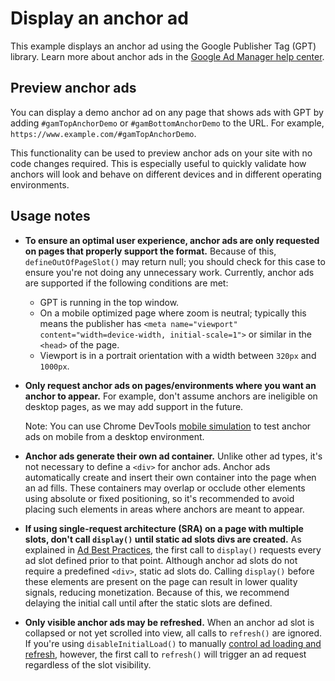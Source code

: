 # Display an anchor ad

This example displays an anchor ad using the Google Publisher Tag (GPT) library.
Learn more about anchor ads in the
[Google Ad Manager help center][admanager_hc_anchor].

## Preview anchor ads

You can display a demo anchor ad on any page that shows ads with GPT by adding
`#gamTopAnchorDemo` or `#gamBottomAnchorDemo` to the URL. For example,
`https://www.example.com/#gamTopAnchorDemo`.

This functionality can be used to preview anchor ads on your site with no code
changes required. This is especially useful to quickly validate how anchors will
look and behave on different devices and in different operating environments.

## Usage notes

*   **To ensure an optimal user experience, anchor ads are only requested on
    pages that properly support the format.** Because of this,
    `defineOutOfPageSlot()` may return null; you should check for this case to
    ensure you're not doing any unnecessary work. Currently, anchor ads are
    supported if the following conditions are met:

    *   GPT is running in the top window.
    *   On a mobile optimized page where zoom is neutral; typically this means
        the publisher has `<meta name="viewport" content="width=device-width,
        initial-scale=1">` or similar in the `<head>` of the page.
    *   Viewport is in a portrait orientation with a width between `320px` and
        `1000px`.

*   **Only request anchor ads on pages/environments where you want an anchor to
    appear.** For example, don't assume anchors are ineligible on desktop pages,
    as we may add support in the future.

    Note: You can use Chrome DevTools [mobile simulation][simulate_mobile] to
    test anchor ads on mobile from a desktop environment.

*   **Anchor ads generate their own ad container.** Unlike other ad types, it's
    not necessary to define a `<div>` for anchor ads. Anchor ads automatically
    create and insert their own container into the page when an ad fills. These
    containers may overlap or occlude other elements using absolute or fixed
    positioning, so it's recommended to avoid placing such elements in areas
    where anchors are meant to appear.

*   **If using single-request architecture (SRA) on a page with multiple slots,
    don't call `display()` until static ad slots divs are created.** As
    explained in [Ad Best Practices][guide_sra], the first call to `display()`
    requests every ad slot defined prior to that point. Although anchor ad slots
    do not require a predefined `<div>`, static ad slots do. Calling `display()`
    before these elements are present on the page can result in lower quality
    signals, reducing monetization. Because of this, we recommend delaying the
    initial call until after the static slots are defined.

*   **Only visible anchor ads may be refreshed.** When an anchor ad slot is
    collapsed or not yet scrolled into view, all calls to `refresh()` are
    ignored. If you're using `disableInitialLoad()` to manually
    [control ad loading and refresh][guide_ad_loading], however, the first call
    to `refresh()` will trigger an ad request regardless of the slot visibility.

[admanager_hc_anchor]: //support.google.com/admanager/answer/10452255
[guide_ad_loading]: //developers.google.com/publisher-tag/guides/control-ad-loading
[guide_sra]: //developers.google.com/publisher-tag/guides/ad-best-practices#use_single_request_architecture_correctly
[simulate_mobile]: //developers.google.com/web/tools/chrome-devtools/device-mode#viewport
